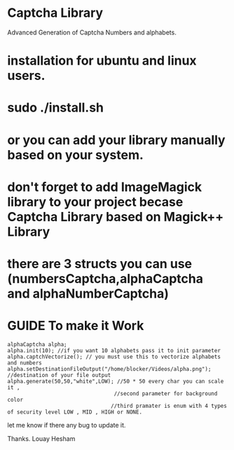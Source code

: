 # Captcha Library
Advanced Generation of Captcha Numbers and alphabets.


# installation for ubuntu and linux users.
# sudo ./install.sh
# or you can add your library manually based on your system.
# don't forget to add ImageMagick library to your project becase Captcha Library based on Magick++ Library



# there are 3 structs you can use (numbersCaptcha,alphaCaptcha and alphaNumberCaptcha)
# GUIDE To make it Work
    alphaCaptcha alpha;
    alpha.init(10); //if you want 10 alphabets pass it to init parameter
    alpha.captchVectorize(); // you must use this to vectorize alphabets and numbers
    alpha.setDestinationFileOutput("/home/blocker/Videos/alpha.png"); //destination of your file output
    alpha.generate(50,50,"white",LOW); //50 * 50 every char you can scale it , 
                                      //second parameter for background color 
                                     //third pramater is enum with 4 types of security level LOW , MID , HIGH or NONE.

let me know if there any bug to update it.

Thanks.
Louay Hesham
